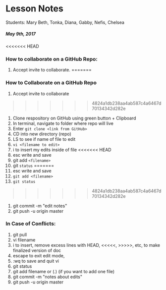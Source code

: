 # Lesson Notes 

Students: Mary Beth, Tonka, Diana, Gabby, Nefis, Chelsea
##### May 9th, 2017

<<<<<<< HEAD
### How to collaborate on a GitHub Repo:
1. Accept invite to collaborate.
=======
### How to Collaborate on a GitHub Repo
1. Accept invite to collaborate
>>>>>>> 4824a1db238aa4ab587c4a6467d70134342d282e
1. Clone respository on GitHub using green button + Clipboard
1. In terminal, navigate to folder where repo will live
1. Enter `git clone <link from GitHub>`
1. CD into new directory (repo)
1. LS to see if name of file to edit
1. `vi <filename to edit>`
1. i to insert my edits inside of file
<<<<<<< HEAD
1. esc write and save
1. git add `<filename>`
1. git `status`
=======
1. esc write and save 
1. `git add <filename>`
1. `git status`
>>>>>>> 4824a1db238aa4ab587c4a6467d70134342d282e
1. git commit -m "edit notes"
1. git push -u origin master

### In Case of Conflicts:
1. git pull
1. vi filename
1. i to insert, remove excess lines with HEAD, <<<<<, >>>>>, etc, to make finalized version of doc
1. escape to exit edit mode,
1. :wq  to save and quit vi
1. git status
1. git add filename  or  (.) (if you want to add one file)
1. git commit -m "notes about edits"
1. git push -u origin master
